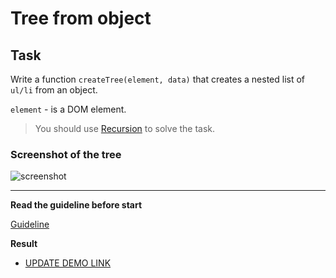 # Tree from object

## Task

Write a function `createTree(element, data)` that creates a nested list of `ul/li` from an object.

`element` - is a DOM element.

> You should use [Recursion](https://javascript.info/recursion) to solve the task.

### Screenshot of the tree
![screenshot](example/object-tree.png)

---
**Read the guideline before start**

[Guideline](https://github.com/mate-acanpmdemy/js_task-DOM-guideline)

**Result**

- [UPDATE DEMO LINK](https://Yuliya312.github.io/js_tree-from-object-DOM/)
